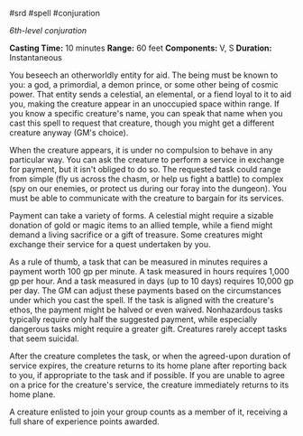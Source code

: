  #srd #spell #conjuration 

*6th-level conjuration*

**Casting Time:** 10 minutes
**Range:** 60 feet
**Components:** V, S
**Duration:** Instantaneous

You beseech an otherworldly entity for aid. The being must be known to you: a god, a primordial, a demon prince, or some other being of cosmic power. That entity sends a celestial, an elemental, or a fiend loyal to it to aid you, making the creature appear in an unoccupied space within range. If you know a specific creature's name, you can speak that name when you cast this spell to request that creature, though you might get a different creature anyway (GM's choice).

When the creature appears, it is under no compulsion to behave in any particular way. You can ask the creature to perform a service in exchange for payment, but it isn't obliged to do so. The requested task could range from simple (fly us across the chasm, or help us fight a battle) to complex (spy on our enemies, or protect us during our foray into the dungeon). You must be able to communicate with the creature to bargain for its services.

Payment can take a variety of forms. A celestial might require a sizable donation of gold or magic items to an allied temple, while a fiend might demand a living sacrifice or a gift of treasure. Some creatures might exchange their service for a quest undertaken by you.

As a rule of thumb, a task that can be measured in minutes requires a payment worth 100 gp per minute. A task measured in hours requires 1,000 gp per hour. And a task measured in days (up to 10 days) requires 10,000 gp per day. The GM can adjust these payments based on the circumstances under which you cast the spell. If the task is aligned with the creature's ethos, the payment might be halved or even waived. Nonhazardous tasks typically require only half the suggested payment, while especially dangerous tasks might require a greater gift. Creatures rarely accept tasks that seem suicidal.

After the creature completes the task, or when the agreed-upon duration of service expires, the creature returns to its home plane after reporting back to you, if appropriate to the task and if possible. If you are unable to agree on a price for the creature's service, the creature immediately returns to its home plane.

A creature enlisted to join your group counts as a member of it, receiving a full share of experience points awarded.
